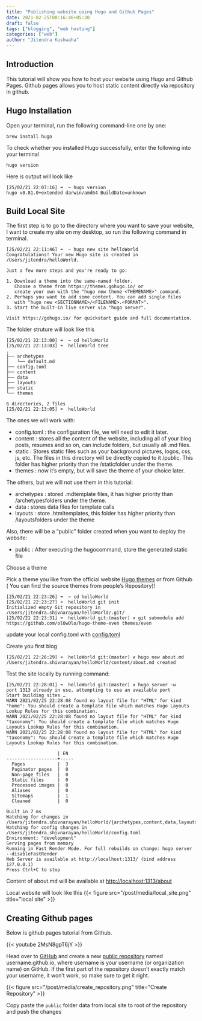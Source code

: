 ```yaml
---
title: "Publishing website using Hugo and Github Pages"
date: 2021-02-25T08:16:46+05:30
draft: false
tags: ["blogging", "web hosting"]
categories: ["web"]
author: "Jitendra Kushwaha"
---
```

## Introduction

This tutorial will show you how to host your website using Hugo and Github Pages. Github pages allows you to host static content directly via repository in github. 


## Hugo Installation
Open your terminal, run the following command-line one by one:

```
brew install hugo
```
To check whether you installed Hugo successfully, enter the following into your terminal

```
hugo version
```
Here is output will look like

```
[25/02/21 22:07:16] ➜  ~ hugo version
hugo v0.81.0+extended darwin/amd64 BuildDate=unknown
```

## Build Local Site

The first step is to go to the directory where you want to save your website, I want to create my site on my desktop, so run the following command in terminal.

```
[25/02/21 22:11:46] ➜  ~ hugo new site helloWorld
Congratulations! Your new Hugo site is created in /Users/jitendra/helloWorld.

Just a few more steps and you're ready to go:

1. Download a theme into the same-named folder.
   Choose a theme from https://themes.gohugo.io/ or
   create your own with the "hugo new theme <THEMENAME>" command.
2. Perhaps you want to add some content. You can add single files
   with "hugo new <SECTIONNAME>/<FILENAME>.<FORMAT>".
3. Start the built-in live server via "hugo server".

Visit https://gohugo.io/ for quickstart guide and full documentation.
```
The folder struture will look like this

```
[25/02/21 22:13:00] ➜  ~ cd helloWorld
[25/02/21 22:13:03] ➜  helloWorld tree
.
├── archetypes
│   └── default.md
├── config.toml
├── content
├── data
├── layouts
├── static
└── themes

6 directories, 2 files
[25/02/21 22:13:05] ➜  helloWorld
```
The ones we will work with:
- config.toml : the configuration file, we will need to edit it later.
- content : stores all the content of the website, including all of your blog posts, resumes and so on, can include folders, but usually all .md files.
- static : Stores static files such as your background pictures, logos, css, js, etc. The files in this directory will be directly copied to it /public. This folder has higher priority than the /staticfolder under the theme.
- themes : now it’s empty, but will save the theme of your choice later.

The others, but we will not use them in this tutorial:
- archetypes : stored .mdtemplate files, it has higher priority than /archetypesfolders under the theme.
- data : stores data files for template calls
- layouts : store .htmltemplates, this folder has higher priority than /layoutsfolders under the theme

Also, there will be a “public” folder created when you want to deploy the website:
- public : After executing the hugocommand, store the generated static file

Choose a theme

Pick a theme you like from the official website [Hugo themes](https://themes.gohugo.io/) or from Github ( You can find the source themes from people’s Repository)!

```
[25/02/21 22:23:26] ➜  ~ cd helloWorld
[25/02/21 22:23:27] ➜  helloWorld git init
Initialized empty Git repository in /Users/jitendra.shivnarayan/helloWorld/.git/
[25/02/21 22:23:31] ➜  helloWorld git:(master) ✗ git submodule add https://github.com/olOwOlo/hugo-theme-even themes/even
```

update your local config.toml with [config.toml](https://github.com/olOwOlo/hugo-theme-even/blob/master/exampleSite/config.toml)

Create you first blog

```
[25/02/21 22:26:29] ➜  helloWorld git:(master) ✗ hugo new about.md
/Users/jitendra.shivnarayan/helloWorld/content/about.md created
```

Test the site locally by running command:

```
[25/02/21 22:28:01] ➜  helloWorld git:(master) ✗ hugo server -w
port 1313 already in use, attempting to use an available port
Start building sites …
WARN 2021/02/25 22:28:08 found no layout file for "HTML" for kind "home": You should create a template file which matches Hugo Layouts Lookup Rules for this combination.
WARN 2021/02/25 22:28:08 found no layout file for "HTML" for kind "taxonomy": You should create a template file which matches Hugo Layouts Lookup Rules for this combination.
WARN 2021/02/25 22:28:08 found no layout file for "HTML" for kind "taxonomy": You should create a template file which matches Hugo Layouts Lookup Rules for this combination.

                   | EN
-------------------+-----
  Pages            |  3
  Paginator pages  |  0
  Non-page files   |  0
  Static files     |  0
  Processed images |  0
  Aliases          |  0
  Sitemaps         |  1
  Cleaned          |  0

Built in 7 ms
Watching for changes in /Users/jitendra.shivnarayan/helloWorld/{archetypes,content,data,layouts,static}
Watching for config changes in /Users/jitendra.shivnarayan/helloWorld/config.toml
Environment: "development"
Serving pages from memory
Running in Fast Render Mode. For full rebuilds on change: hugo server --disableFastRender
Web Server is available at http://localhost:1313/ (bind address 127.0.0.1)
Press Ctrl+C to stop
```

Content of about.md will be available at [http://localhost:1313/about](http://localhost:1313/about)

Local website will look like this
{{< figure src="/post/media/local_site.png" title="local site" >}}

##  Creating Github pages

Below is github pages tutorial from Github.

{{< youtube 2MsN8gpT6jY >}}

Head over to [GitHub](https://github.com/) and create a new [public repository](https://github.com/new) named username.github.io, where username is your username (or organization name) on GitHub.
If the first part of the repository doesn’t exactly match your username, it won’t work, so make sure to get it right.

{{< figure src="/post/media/create_repository.png" title="Create Repository" >}}

Copy paste the `public` folder data from local site to root of the repository and push the changes
